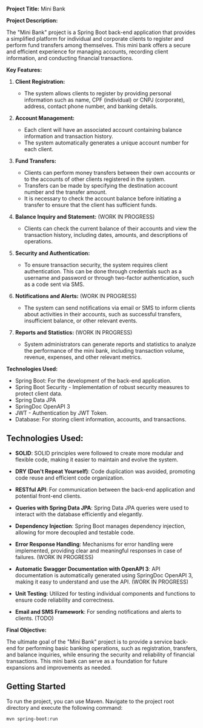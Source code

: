 **Project Title:** Mini Bank

**Project Description:**

The "Mini Bank" project is a Spring Boot back-end application that provides a simplified platform for individual and corporate clients to register and perform fund transfers among themselves. This mini bank offers a secure and efficient experience for managing accounts, recording client information, and conducting financial transactions.

**Key Features:**

1. **Client Registration:**
   - The system allows clients to register by providing personal information such as name, CPF (individual) or CNPJ (corporate), address, contact phone number, and banking details.

2. **Account Management:**
   - Each client will have an associated account containing balance information and transaction history.
   - The system automatically generates a unique account number for each client.

3. **Fund Transfers:**
   - Clients can perform money transfers between their own accounts or to the accounts of other clients registered in the system.
   - Transfers can be made by specifying the destination account number and the transfer amount.
   - It is necessary to check the account balance before initiating a transfer to ensure that the client has sufficient funds.

4. **Balance Inquiry and Statement:** (WORK IN PROGRESS)
   - Clients can check the current balance of their accounts and view the transaction history, including dates, amounts, and descriptions of operations.

5. **Security and Authentication:**
   - To ensure transaction security, the system requires client authentication. This can be done through credentials such as a username and password or through two-factor authentication, such as a code sent via SMS.

6. **Notifications and Alerts:** (WORK IN PROGRESS)
   - The system can send notifications via email or SMS to inform clients about activities in their accounts, such as successful transfers, insufficient balance, or other relevant events.

7. **Reports and Statistics:** (WORK IN PROGRESS)
   - System administrators can generate reports and statistics to analyze the performance of the mini bank, including transaction volume, revenue, expenses, and other relevant metrics.

**Technologies Used:**

- Spring Boot: For the development of the back-end application.
- Spring Boot Security - Implementation of robust security measures to protect client data.
- Spring Data JPA
- SpringDoc OpenAPI 3
- JWT - Authentication by JWT Token.
- Database: For storing client information, accounts, and transactions.

## **Technologies Used:**

 - **SOLID**: SOLID principles were followed to create more modular and flexible code, making it easier to maintain and evolve the system.

- **DRY (Don't Repeat Yourself)**: Code duplication was avoided, promoting code reuse and efficient code organization.

- **RESTful API**: For communication between the back-end application and potential front-end clients.

- **Queries with Spring Data JPA**: Spring Data JPA queries were used to interact with the database efficiently and elegantly.

- **Dependency Injection**: Spring Boot manages dependency injection, allowing for more decoupled and testable code.

- **Error Response Handling**: Mechanisms for error handling were implemented, providing clear and meaningful responses in case of failures. (WORK IN PROGRESS)

- **Automatic Swagger Documentation with OpenAPI 3**: API documentation is automatically generated using SpringDoc OpenAPI 3, making it easy to understand and use the API. (WORK IN PROGRESS)

- **Unit Testing**: Utilized for testing individual components and functions to ensure code reliability and correctness.

- **Email and SMS Framework**: For sending notifications and alerts to clients. (TODO)



**Final Objective:**

The ultimate goal of the "Mini Bank" project is to provide a service back-end for performing basic banking operations, such as registration, transfers, and balance inquiries, while ensuring the security and reliability of financial transactions. This mini bank can serve as a foundation for future expansions and improvements as needed.

## Getting Started

To run the project, you can use Maven. Navigate to the project root directory and execute the following command:

```shell
mvn spring-boot:run